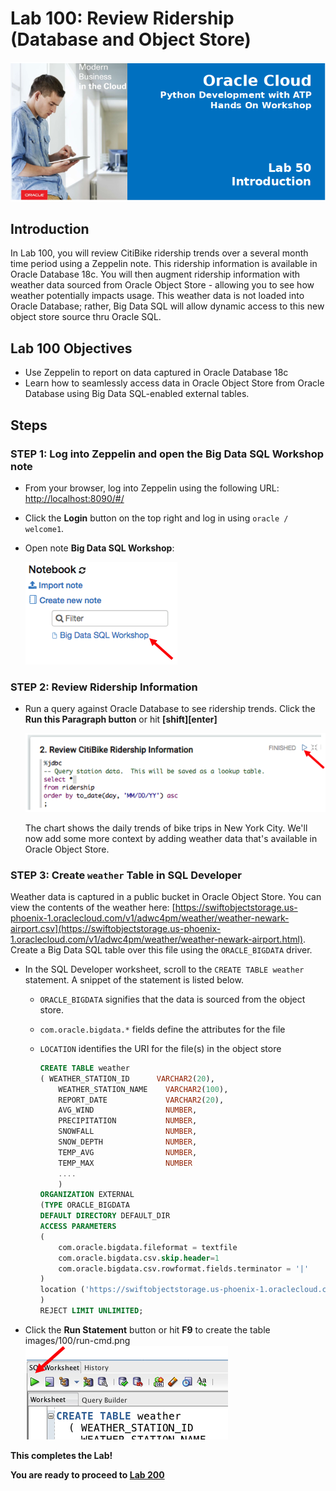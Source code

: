 # Lab 100: Review Ridership (Database and Object Store)
  ![](images/050/Title.png)

## Introduction

In Lab 100, you will review CitiBike ridership trends over a several month time period using a Zeppelin note.  This ridership information is available in Oracle Database 18c.  You will then augment ridership information with weather data sourced from Oracle Object Store - allowing you to see how weather potentially impacts usage.  This weather data is not loaded into Oracle Database; rather, Big Data SQL will allow dynamic access to this new object store source thru Oracle SQL.   

## Lab 100 Objectives

- Use Zeppelin to report on data captured in Oracle Database 18c
- Learn how to seamlessly access data in Oracle Object Store from Oracle Database using Big Data SQL-enabled external tables.

## Steps

### **STEP 1:** Log into Zeppelin and open the Big Data SQL Workshop note

* From your browser, log into Zeppelin using the following URL:
  [http://localhost:8090/#/](http://localhost:8090/#/)

* Click the **Login** button on the top right and log in using `oracle / welcome1`.

* Open note **Big Data SQL Workshop**:

    ![](images/100/open-note.png)

### **STEP 2:** Review Ridership Information

* Run a query against Oracle Database to see ridership trends.  Click the **Run this Paragraph button** or hit **[shift][enter]**

  ![](images/100/run-paragraph.png)
  
  The chart shows the daily trends of bike trips in New York City. We'll now add some more context by adding weather data that's available in Oracle Object Store.


### **STEP 3:** Create `weather` Table in SQL Developer
Weather data is captured in a public bucket in Oracle Object Store.  You can view the contents of the weather here:  [https://swiftobjectstorage.us-phoenix-1.oraclecloud.com/v1/adwc4pm/weather/weather-newark-airport.csv](https://swiftobjectstorage.us-phoenix-1.oraclecloud.com/v1/adwc4pm/weather/weather-newark-airport.html).  Create a Big Data SQL table over this file using the `ORACLE_BIGDATA` driver.
* In the SQL Developer worksheet, scroll to the `CREATE TABLE weather` statement.  A snippet of the statement is listed below.  
    * `ORACLE_BIGDATA` signifies that the data is sourced from the object store.  
    * `com.oracle.bigdata.*` fields define the attributes for the file
    * `LOCATION` identifies the URI for the file(s) in the object store

        ```sql
        CREATE TABLE weather
        ( WEATHER_STATION_ID      VARCHAR2(20),
            WEATHER_STATION_NAME    VARCHAR2(100),
            REPORT_DATE             VARCHAR2(20),
            AVG_WIND                NUMBER,
            PRECIPITATION           NUMBER,
            SNOWFALL                NUMBER,
            SNOW_DEPTH              NUMBER,
            TEMP_AVG                NUMBER,
            TEMP_MAX                NUMBER
            ....
            )
        ORGANIZATION EXTERNAL
        (TYPE ORACLE_BIGDATA
        DEFAULT DIRECTORY DEFAULT_DIR
        ACCESS PARAMETERS
        (
            com.oracle.bigdata.fileformat = textfile 
            com.oracle.bigdata.csv.skip.header=1
            com.oracle.bigdata.csv.rowformat.fields.terminator = '|'
        )
        location ('https://swiftobjectstorage.us-phoenix-1.oraclecloud.com/v1/adwc4pm/weather/*.csv')
        )  
        REJECT LIMIT UNLIMITED;
        ```
* Click the **Run Statement** button or hit **F9** to create the table 
    images/100/run-cmd.png    
    ![run command](images/100/run-cmd.png)

**This completes the Lab!**

**You are ready to proceed to [Lab 200](LabGuide200.md)**

